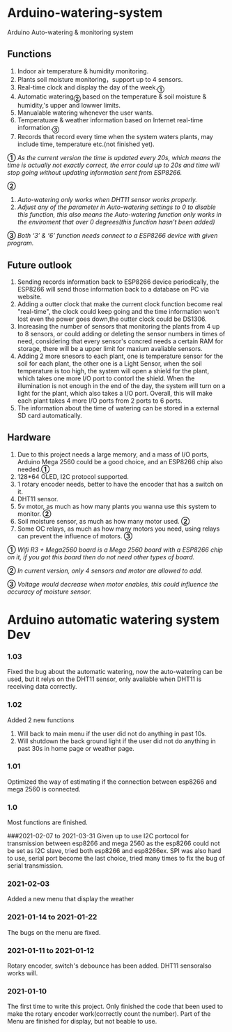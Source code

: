 # Arduino-watering-system
Arduino Auto-watering &amp; monitoring system


## Functions
1. Indoor air temperature & humidity monitoring.
2. Plants soil moisture monitoring，support up to 4 sensors.
3. Real-time clock and display the day of the week.<sub>**①**</sub>
4. Automatic watering<sub>**②**</sub> based on the temperature & soil moisture & humidity,'s upper and lowwer limits.
5. Manualable watering whenever the user wants.
6. Temperatuare & weather information based on Internet real-time information.<sub>**③**</sub>
7. Records that record every time when the system waters plants, may include time, temperature etc.(not finished yet).

**①** 
*As the current version the time is updated every 20s, which means the time is actually not exactly correct, the error could up to 20s and time will stop going without updating information sent from ESP8266.*

**②** 
1. *Auto-watering only works when DHT11 sensor works properly.* 
2. *Adjust any of the parameter in Auto-watering settings to 0 to disable this function, this also means the Auto-watering function only works in the      enviroment that over 0 degrees(this function hasn't been added)*

**③** 
*Both ‘3’ & ‘6’ function needs connect to a ESP8266 device with given program.*

## Future outlook
1. Sending records information back to ESP8266 device periodically, the ESP8266 will send those information back to a database on PC via website.
2. Adding a outter clock that make the current clock function become real "real-time", the clock could keep going and the time information won't lost even the power goes down,the outter clock could be DS1306.
3. Increasing the number of sensors that monitoring the plants from 4 up to 8 sensors, or could adding or deleting the sensor numbers in times of need, considering that every sensor's concred needs a certain RAM for storage, there will be a upper limit for maxium avaliable sensors.
4. Adding 2 more snesors to each plant, one is temperature sensor for the soil for each plant, the other one is a Light Sensor, when the soil temperature is too high, the system will open a shield for the plant, which takes one more I/O port to contorl the shield. When the illumination is not enough in the end of the day, the system will turn on a light for the plant, which also takes a I/O port. Overall, this will make each plant takes 4 more I/O ports from 2 ports to 6 ports.
5. The information about the time of watering can be stored in a external SD card automatically.

## Hardware
1. Due to this project needs a large memory, and a mass of I/O ports, Arduino Mega 2560 could be a good choice, and an ESP8266 chip also needed.**①**
2. 128*64 OLED, I2C protocol supported.
3. 1 rotary encoder needs, better to have the encoder that has a switch on it.
4. DHT11 sensor.
5. 5v motor, as much as how many plants you wanna use this system to monitor. **②**
6. Soil moisture sensor, as much as how many motor used. **②**
7. Some OC relays, as much as how many motors you need, using relays can prevent the influence of motors. **③**

**①** *Wifi R3 + Mega2560 board is a Mega 2560 board with a ESP8266 chip on it, if you got this board then do not need other types of board.*

**②** *In current version, only 4 sensors and motor are allowed to add.*

**③** *Voltage would decrease when motor enables, this could influence the accuracy of moisture sensor.*

# Arduino automatic watering system Dev
### 1.03
Fixed the bug about the automatic watering, now the auto-watering can be used, but it relys on the DHT11 sensor, only avaliable when DHT11 is receiving data correctly.

### 1.02
Added 2 new functions
1. Will back to main menu if the user did not do anything in past 10s.
2. Will shutdown the back ground light if the user did not do anything in past 30s in home page or weather page.

### 1.01
Optimized the way of estimating if the connection between esp8266 and mega 2560 is connected.

### 1.0
Most functions are finished.

###2021-02-07 to 2021-03-31
Given up to use I2C portocol for transmission between esp8266 and mega 2560 as the esp8266 could not be set as I2C slave, tried both esp8266 and esp8266ex. SPI was also hard to use, serial port become the last choice, tried many times to fix the bug of serial transmission.

### 2021-02-03 
Added a new menu that display the weather

### 2021-01-14 to 2021-01-22
The bugs on the menu are fixed.

### 2021-01-11 to 2021-01-12
Rotary encoder, switch's debounce has been added. DHT11 sensoralso works will.

### 2021-01-10
The first time to write this project.
Only finished the code that been used to make the rotary encoder work(correctly count the number). Part of the Menu are finished for display, but not beable to use.
